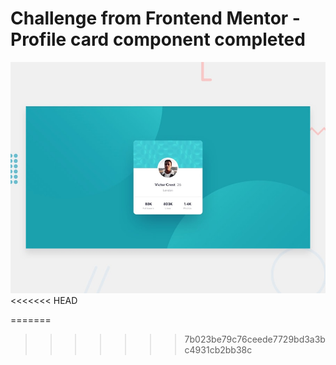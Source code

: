 # Challenge from Frontend Mentor - Profile card component completed

![Design preview for the Profile card component coding challenge](./design/desktop-preview.jpg)
<<<<<<< HEAD

=======
>>>>>>> 7b023be79c76ceede7729bd3a3bc4931cb2bb38c

